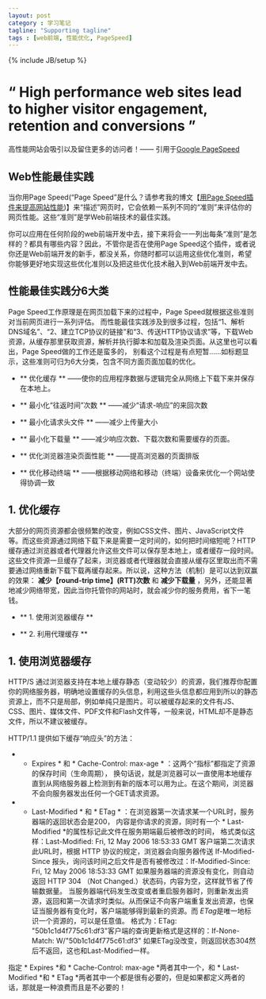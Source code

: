 ```yaml
---
layout: post
category : 学习笔记
tagline: "Supporting tagline"
tags : [web前端, 性能优化, PageSpeed]
---
```


{% include JB/setup %}

# “ High performance web sites lead to higher visitor engagement, retention and conversions ”

高性能网站会吸引以及留住更多的访问者！—— 引用于[Google PageSpeed](https://developers.google.com/speed/ "文档介绍")

## Web性能最佳实践

当你用Page Speed(“Page Speed”是什么？请参考我的博文【[用Page Speed插件来提高网站性能](http://pigerla.com/%E9%98%85%E8%AF%BB%E6%96%87%E6%A1%A3%E7%AC%94%E8%AE%B0/2013/06/20/%E7%94%A8Page-Speed%E6%8F%92%E4%BB%B6%E6%9D%A5%E6%8F%90%E9%AB%98%E7%BD%91%E7%AB%99%E6%80%A7%E8%83%BD/ "进入博文"))】来“描述”网页时，它会依赖一系列不同的“准则”来评估你的网页性能。这些“准则”是学Web前端技术的最佳实践。
<!--break-->

你可以应用在任何阶段的web前端开发中去，接下来将会一一列出每条“准则”是怎样的？都具有哪些内容？因此，不管你是否在使用Page Speed这个插件，或者说你还是Web前端开发的新手，都没关系，你随时都可以运用这些优化准则，希望你能够更好地实现这些优化准则以及把这些优化技术融入到Web前端开发中去。

## 性能最佳实践分6大类

Page Speed工作原理是在网页加载下来的过程中，Page Speed就根据这些准则对当前网页进行一系列评估。
而性能最佳实践涉及到很多过程，包括“1、解析DNS域名”、“2、建立TCP协议的链接”和“3、传送HTTP协议请求”等，下载Web资源，从缓存那里获取资源，解析并执行脚本和加载及渲染页面。从这里也可以看出，Page Speed做的工作还是蛮多的，
别看这个过程是有点短暂……如标题显示，这些准则可归为6大分类，包含不同方面页面加载的优化。

+ ** 优化缓存 ** ——使你的应用程序数据与逻辑完全从网络上下载下来并保存在本地上。

+ ** 最小化“往返时间”次数 ** ——减少“请求-响应”的来回次数

+ ** 最小化请求头文件 ** ——减少上传量大小

+ ** 最小化下载量 ** ——减少响应次数、下载次数和需要缓存的页面。

+ ** 优化浏览器渲染页面性能 ** ——提高浏览器的页面排版

+ ** 优化移动终端 ** ——根据移动网络和移动（终端）设备来优化一个网站使得协调一致

## 1. 优化缓存

大部分的网页资源都会很频繁的改变，例如CSS文件、图片、JavaScript文件等。而这些资源通过网络下载下来是需要一定时间的，如何把时间缩短呢？HTTP缓存通过浏览器或者代理器允许这些文件可以保存至本地上，或者缓存一段时间。这些文件资源一旦缓存了起来，浏览器或者代理器就会直接从缓存区里取出而不需要通过网络重新下载下载再缓存起来。所以说，这种方法（机制）是可以达到双赢的效果： **减少【round-trip time】(RTT)次数** 和 **减少下载量** ，另外，还能显著地减少网络带宽，因此当你托管你的网站时，就会减少你的服务费用，省下一笔钱。

+ ** 1. 使用浏览器缓存 **

+ ** 2. 利用代理缓存 **

## 1. 使用浏览器缓存

HTTP/S 通过浏览器支持在本地上缓存静态（变动较少）的资源，我们推荐你配置你的网络服务器，明确地设置缓存的头信息，利用这些头信息都应用到所以的静态资源上，而不只是局部，例如单纯只是图片。可以被缓存起来的文件有JS、CSS、图片、媒体文件、PDF文件和Flash文件等，一般来说，HTML却不是静态文件，所以不建议被缓存。

HTTP/1.1 提供如下缓存“响应头”的方法：

+ * Expires * 和 * Cache-Control: max-age * ：这两个“指标”都指定了资源的保存时间（生命周期），
换句话说，就是浏览器可以一直使用本地缓存直到从网络服务器上检测到有新的版本可以用为止。在这个期间，浏览器不会向服务器发出任何一个GET请求资源。

+ * Last-Modified * 和 * ETag * ：在浏览器第一次请求某一个URL时，服务器端的返回状态会是200，
内容是你请求的资源，同时有一个 * Last-Modified *的属性标记此文件在服务期端最后被修改的时间，
格式类似这样：Last-Modified: Fri, 12 May 2006 18:53:33 GMT
客户端第二次请求此URL时，根据 HTTP 协议的规定，浏览器会向服务器传送 If-Modified-Since 报头，询问该时间之后文件是否有被修改过：If-Modified-Since: Fri, 12 May 2006 18:53:33 GMT
如果服务器端的资源没有变化，则自动返回 HTTP 304 （Not Changed.）状态码，内容为空，这样就节省了传输数据量。
当服务器端代码发生改变或者重启服务器时，则重新发出资源，返回和第一次请求时类似。从而保证不向客户端重复发出资源，也保证当服务器有变化时，客户端能够得到最新的资源。而 *ETag*是唯一地标识一个资源的，可以是任意值。
格式为：ETag: "50b1c1d4f775c61:df3"客户端的查询更新格式是这样的：If-None-Match: W/"50b1c1d4f775c61:df3"
如果ETag没改变，则返回状态304然后不返回，这也和Last-Modified一样。

指定 * Expires *和 * Cache-Control: max-age *两者其中一个，和 * Last-Modified *和 * ETag *两者其中一个都是很有必要的，但是如果都定义两者的话，那就是一种浪费而且是不必要的！